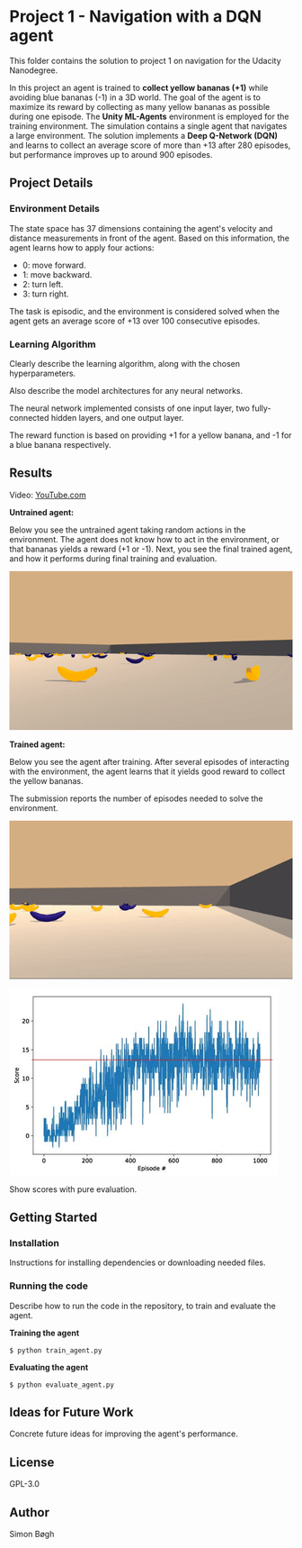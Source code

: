# Project 1 - Navigation with a DQN agent
This folder contains the solution to project 1 on navigation for the Udacity Nanodegree.

In this project an agent is trained to **collect yellow bananas (+1)** while avoiding blue bananas (-1) in a 3D world. The goal of the agent is to maximize its reward by collecting as many yellow bananas as possible during one episode. The **Unity ML-Agents** environment is employed for the training environment. The simulation contains a single agent that navigates a large environment. The solution implements a **Deep Q-Network (DQN)** and learns to collect an average score of more than +13 after 280 episodes, but performance improves up to around 900 episodes.

## Project Details

### Environment Details
The state space has 37 dimensions containing the agent's velocity and distance measurements in front of the agent. Based on this information, the agent learns how to apply four actions:
* 0: move forward.
* 1: move backward.
* 2: turn left.
* 3: turn right.

The task is episodic, and the environment is considered solved when the agent gets an average score of +13 over 100 consecutive episodes.

### Learning Algorithm
Clearly describe the learning algorithm, along with the chosen hyperparameters.

Also describe the model architectures for any neural networks.

The neural network implemented consists of one input layer, two fully-connected hidden layers, and one output layer.

The reward function is based on providing +1 for a yellow banana, and -1 for a blue banana respectively.


## Results
Video: [YouTube.com](https://youtu.be/laOg6DYBc6c)

**Untrained agent:**

Below you see the untrained agent taking random actions in the environment. The agent does not know how to act in the environment, or that bananas yields a reward (+1 or -1). Next, you see the final trained agent, and how it performs during final training and evaluation.

![untrained](images/untrained_agent.gif)

**Trained agent:**

Below you see the agent after training. After several episodes of interacting with the environment, the agent learns that it yields good reward to collect the yellow bananas.

The submission reports the number of episodes needed to solve the environment.

![trained](images/trained_agent.gif)

![scores_untrained](images/scores_during_training.jpg)

Show scores with pure evaluation.

## Getting Started
### Installation
Instructions for installing dependencies or downloading needed files.

### Running the code
Describe how to run the code in the repository, to train and evaluate the agent.

**Training the agent**

    $ python train_agent.py

**Evaluating the agent**

    $ python evaluate_agent.py

## Ideas for Future Work
Concrete future ideas for improving the agent's performance.

## License
GPL-3.0

## Author
Simon Bøgh
